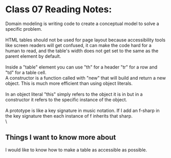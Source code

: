 # Class 07 Reading Notes:

Domain modeling is writing code to create a conceptual model  to solve a specific problem.\
\
HTML tables should not be used for page layout because accessibility tools like screen readers will get confused, it can make the code hard for a human to read, and the table's width does not get set to the same as the parent element by default.\
\
Inside a "table" element you can use "th" for a header "tr" for a row and "td" for a table cell.\
A constructor is a function called with "new" that will build and return a new object. This is much more efficient than using object literals.\
\
In an object literal "this" simply refers to the object it is in but in a constructor it refers to the specific instance of the object.\
\
A prototype is like a key signature in music notation. If I add an f-sharp in the key signature then each instance of f inherits that sharp.\
\ 

## Things I want to know more about
I would like to know how to make a table as accessible as possible.